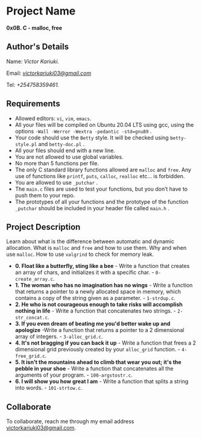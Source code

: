 # Project Name
**0x0B. C - malloc, free**

## Author's Details
Name: *Victor Kariuki.*

Email: *victorkariuki03@gmail.com*

Tel: *+254758359461.*

##  Requirements
*   Allowed editors: `vi`, `vim`, `emacs`.
*   All your files will be compiled on Ubuntu 20.04 LTS using gcc, using the options `-Wall -Werror -Wextra -pedantic -std=gnu89` .
*   Your code should use the `Betty` style. It will be checked using `betty-style.pl` and `betty-doc.pl` .
*   All your files should end with a new line.
*   You are not allowed to use global variables.
*   No more than 5 functions per file.
*   The only C standard library functions allowed are `malloc` and `free`. Any use of functions like `printf`, `puts`, `calloc`, `realloc` etc… is forbidden.
*   You are allowed to use `_putchar` .
*   The `main.c` files are used to test your functions, but you don’t have to push them to your repo.
*   The prototypes of all your functions and the prototype of the function `_putchar` should be included in your header file called `main.h` .


## Project Description
Learn about what is the difference between automatic and dynamic allocation. What is `malloc` and `free` and how to use them. Why and when use `malloc`. How to use `valgrind` to check for memory leak.

* **0. Float like a butterfly, sting like a bee** - Write a function that creates an array of chars, and initializes it with a specific char. - `0-create_array.c`.
* **1. The woman who has no imagination has no wings** - Write a function that returns a pointer to a newly allocated space in memory, which contains a copy of the string given as a parameter. - `1-strdup.c`.
* **2. He who is not courageous enough to take risks will accomplish nothing in life** - Write a function that concatenates two strings. - `2-str_concat.c`.
* **3. If you even dream of beating me you'd better wake up and apologize** -Write a function that returns a pointer to a 2 dimensional array of integers. - `3-alloc_grid.c`.
* **4. It's not bragging if you can back it up** - Write a function that frees a 2 dimensional grid previously created by your `alloc_grid` function. - `4-free_grid.c`.
* **5. It isn't the mountains ahead to climb that wear you out; it's the pebble in your shoe** - Write a function that concatenates all the arguments of your program. - `100-argstostr.c`.
* **6. I will show you how great I am** - Write a function that splits a string into words. - `101-strtow.c`.


## Collaborate

To collaborate, reach me through my email address victorkariuki03@gmail.com.
